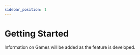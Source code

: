 ```yaml
---
sidebar_position: 1
---
```


# Getting Started
Information on Games will be added as the feature is developed.